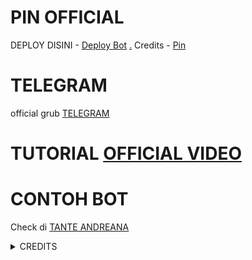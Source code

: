 # PIN OFFICIAL

DEPLOY DISINI - [Deploy Bot]("https://dashboard.heroku.com/new?button-url=https%3A%2F%2Fgithub.com%2Faldoaprilyan3%2FGRANDROBOT&template=https%3A%2F%2Fgithub.com%2Faldoaprilyan3%2FGRANDROBOT")
[.](https://heroku.com/deploy)
Credits - [Pin](https://t.me/skiditod)

# TELEGRAM
official grub [TELEGRAM](https://t.me/beergabutria)
# TUTORIAL [OFFICIAL VIDEO](https://youtu.be/JK9cLTDZUR0)

# CONTOH BOT
Check di [TANTE ANDREANA](https://t.me/pinznzbot)

<details>
<summary> CREDITS </summary>
<h1> LEGEND X </h1>
<h1> PROBOY X </h1>
<h1> TEAMLEGEND </h1>
</details>
